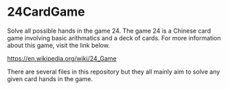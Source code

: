 # 24CardGame
Solve all possible hands in the game 24. The game 24 is a Chinese card game involving basic arithmatics and a deck of cards. For more information about this game, visit the link below.

https://en.wikipedia.org/wiki/24_Game

There are several files in this repository but they all mainly aim to solve any given card hands in the game.

